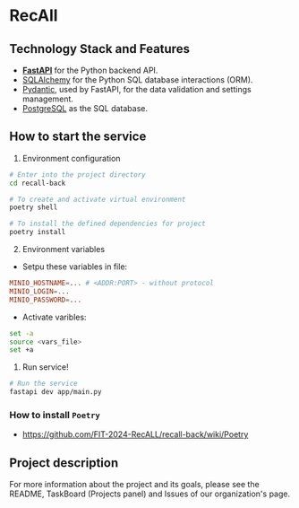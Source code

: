# RecAll

## Technology Stack and Features

- [**FastAPI**](https://fastapi.tiangolo.com) for the Python backend API.
- [SQLAlchemy](https://https://www.sqlalchemy.org/) for the Python SQL database interactions (ORM).
- [Pydantic](https://docs.pydantic.dev), used by FastAPI, for the data validation and settings management.
- [PostgreSQL](https://www.postgresql.org) as the SQL database.

## How to start the service
1. Environment configuration
```bash
# Enter into the project directory
cd recall-back

# To create and activate virtual environment
poetry shell

# To install the defined dependencies for project
poetry install
```
2. Environment variables
  - Setpu these variables in file:
```conf
MINIO_HOSTNAME=... # <ADDR:PORT> - without protocol
MINIO_LOGIN=...
MINIO_PASSWORD=...
```
  - Activate varibles:
```bash
set -a
source <vars_file>
set +a
```
1. Run service!
```bash
# Run the service
fastapi dev app/main.py
```

### How to install `Poetry`
- https://github.com/FIT-2024-RecALL/recall-back/wiki/Poetry

## Project description

For more information about the project and its goals, please see the README, TaskBoard (Projects panel) and Issues of our organization's page.
